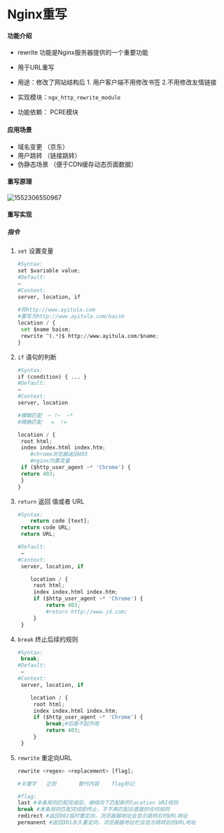 # Nginx重写

#### 功能介绍

- rewrite 功能是Nginx服务器提供的一个重要功能

- 用于URL重写
- 用途：修改了网站结构后 1. 用户客户端不用修改书签 2.不用修改友情链接
- 实现模块：`ngx_http_rewrite_module`
- 功能依赖： PCRE模块 

#### 应用场景

- 域名变更   （京东）
- 用户跳转     （链接跳转）
- 伪静态场景    （便于CDN缓存动态页面数据）

#### 重写原理

![1552306550967](C:\Users\Theo_hui\AppData\Roaming\Typora\typora-user-images\1552306550967.png)

#### 重写实现

##### 指令

1. `set` 设置变量

   ```python
   #Syntax:
   set $variable value;
   #Default:
   —
   #Context:
   server, location, if
    
   #将http://www.ayitula.com
   #重写为http://www.ayitula.com/baism
   location / {
   	set $name baism;
   	rewrite ^(.*)$ http://www.ayitula.com/$name;
   }
   ```

2. `if`  语句的判断

   ```python
   #Syntax:
   if (condition) { ... }
   #Default:
   —
   #Context:
   server, location
   
   #模糊匹配  ~ !~  ~*
   #精确匹配   =  !=
   
   location / {
   	root html;
   	index index.html index.htm;
       #chrome浏览器返回403
       #nginx内置变量
   	if ($http_user_agent ~* 'Chrome') {
   	return 403;
   	}
   }
   
   ```

3. `return` 返回 值或者 URL

   ```python
   #Syntax: 
       return code [text];
   	return code URL;
   	return URL;
   
   #Default:
   	—
   #Context: 
   	server, location, if
   
       location / {
   		root html;
   		index index.html index.htm;
   		if ($http_user_agent ~* 'Chrome') {
   			return 403;
   			#return http://www.jd.com;
   		}
   	}
   ```

4. `break` 终止后续的规则

   ```python
   #Syntax: 
   	break;
   #Default:
   	—
   #Context:
   	server, location, if
   
       location / {
   		root html;
   		index index.html index.htm;
   		if ($http_user_agent ~* 'Chrome') {
   			break;#后面不起作用
   			return 403;
   		}
   	}
   ```

5. `rewrite` 重定向URL

   ```python
   rewrite <regex> <replacement> [flag];
   
   #关键字   正则       替代内容    flag标记
   
   #flag:
   last #本条规则匹配完成后，继续向下匹配新的location URI规则
   break #本条规则匹配完成即终止，不不再匹配后⾯面的任何规则
   redirect #返回302临时重定向，浏览器器地址会显示跳转后的URL地址
   permanent #返回301永久重定向，浏览器器地址栏会显示跳转后的URL地址
   
   ```

   

